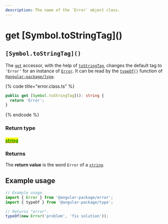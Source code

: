 ```yaml
---
description: The name of the `Error` object class.
---
```


# get \[Symbol.toStringTag]\()

## `[Symbol.toStringTag]()`

The [`get`](https://developer.mozilla.org/en-US/docs/Web/JavaScript/Reference/Functions/get) accessor, with the help of [`toStringTag`](https://developer.mozilla.org/en-US/docs/Web/JavaScript/Reference/Global\_Objects/Symbol/toStringTag), changes the default tag to `'Error'` for an instance of [`Error`](broken-reference). It can be read by the [`typeOf()`](https://docs.angular-package.dev/v/type/helper/typeof) function of [`@angular-package/type`](https://docs.angular-package.dev/v/type/).

{% code title="error.class.ts" %}
```typescript
public get [Symbol.toStringTag](): string {
  return 'Error';
}
```
{% endcode %}

### Return type

#### <mark style="color:green;"></mark>[<mark style="color:green;">string</mark>](https://www.typescriptlang.org/docs/handbook/basic-types.html#string)<mark style="color:green;"></mark>

### Returns

The **return value** is the word `Error` of a [`string`](https://developer.mozilla.org/en-US/docs/Web/JavaScript/Reference/Global\_Objects/String).

## Example usage

```typescript
// Example usage.
import { Error } from '@angular-package/error';
import { typeOf } from '@angular-package/type';

// Returns "error".
typeOf(new Error('problem', 'fix solution'));
```
